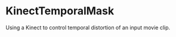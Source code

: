 KinectTemporalMask
==================

Using a Kinect to control temporal distortion of an input movie clip.